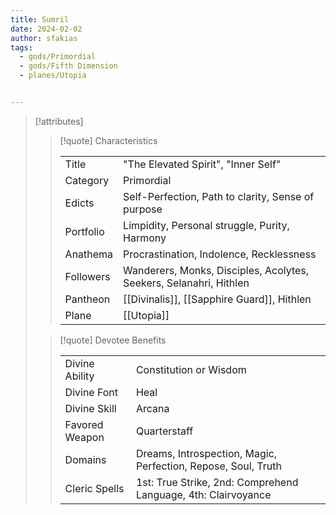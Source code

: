 ```yaml
---
title: Sumril
date: 2024-02-02
author: sfakias
tags:
  - gods/Primordial
  - gods/Fifth Dimension
  - planes/Utopia


---
```

> [!attributes]
> 
> > [!quote] Characteristics
> >
> > | | |
> > | --- | --- |
> > | Title |  "The Elevated Spirit", "Inner Self" |
> > | Category |  Primordial |
> > | Edicts |  Self-Perfection, Path to clarity, Sense of purpose |
> > | Portfolio |  Limpidity, Personal struggle, Purity, Harmony |
> > | Anathema |  Procrastination, Indolence, Recklessness |
> > | Followers |  Wanderers, Monks, Disciples, Acolytes, Seekers, Selanahri, Hithlen |
> > | Pantheon |  [[Divinalis]], [[Sapphire Guard]], Hithlen |
> > | Plane |  [[Utopia]] |
>
> > [!quote] Devotee Benefits
> > 
> > | | |
> > | --- | --- |
> > | Divine Ability |  Constitution or Wisdom |
> > | Divine Font |  Heal |
> > | Divine Skill |  Arcana |
> > | Favored Weapon |  Quarterstaff |
> > | Domains |  Dreams, Introspection, Magic, Perfection, Repose, Soul, Truth |
> > | Cleric Spells |  1st: True Strike, 2nd: Comprehend Language, 4th: Clairvoyance |
